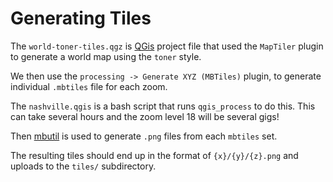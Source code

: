 # Generating Tiles

The `world-toner-tiles.qgz` is [QGis](https://qgis.org/en/site/)
project file that used the `MapTiler` plugin to generate a world map
using the `toner` style.

We then use the `processing -> Generate XYZ (MBTiles)` plugin, to
generate individual `.mbtiles` file for each zoom. 

The `nashville.qgis` is a bash script that runs `qgis_process` to do
this. This can take several hours and the zoom level 18 will be
several gigs!

Then [mbutil](https://github.com/mapbox/mbutil.git) is used to
generate `.png` files from each `mbtiles` set.

The resulting tiles should end up in the format of `{x}/{y}/{z}.png`
and uploads to the `tiles/` subdirectory.
